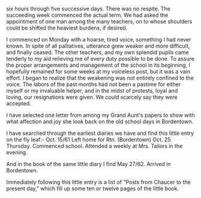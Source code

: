 six hours through five successive days. There was no respite.
The succeeding week commenced the actual term. We had asked the
appointment of one man among the many teachers, on to whose
shoulders could be shifted the heaviest burdens, if desired.

I commenced on Monday with a hoarse, tired voice, something I
had never known. In spite of all palliatives, utterance grew weaker
and more difficult, and finally ceased. The other teachers, and my
own splendid pupils came tenderly to my aid relieving me of
every duty possible to be done. To assure the proper arrangements
and management of the school in its beginning, I hopefully remained
for some weeks at my voiceless post, but it was a vain effort. I
began to realize that the weakening was not entirely confined to the
voice. The labors of the past months had not been a pastime for either
myself or my invaluable helper, and in the midst of protests,
loyal and loving, our resignations were given. We could scarcely say
they were accepted.

I have selected one letter from among my Grand Aunt's papers to show
with what affection and joy she look back on the old school days
in Bordentown.

I have searched through the earliest diaries we have
and find this little entry on the fly leaf:-
Oct. 15/61 Left home for Rtn. (Bordentown)
Oct. 25 Thursday. Commenced school. Attended a weekly at
Mrs. Tailors in the evening.

And in the book of the same little diary I find
May 27/62. Arrived in Bordentown.

Immediately following this little entry is a list of
"Posts from Chaucer to the present day," which fill up
some ten or twelve pages of the little book.